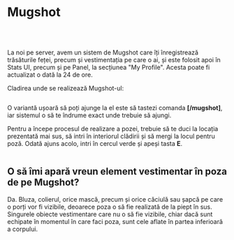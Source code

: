 <!-- Descriere mugshot --> 
<h1>Mugshot</h1><br><br> 
<p>La noi pe server, avem un sistem de Mugshot care îți înregistrează trăsăturile feței, precum și vestimentația pe care o ai, și este folosit apoi în Stats UI, precum și pe Panel, la secțiunea "My Profile". Acesta poate fi actualizat o dată la 24 de ore.</p>

Cladirea unde se realizează Mugshot-ul:

<div class="photo-container"> 
<img src="https://i.imgur.com/oIXi1KT.png" alt=""> 
</div>

O variantă ușoară să poți ajunge la el este să tastezi comanda **[/mugshot]**, iar sistemul o să te îndrume exact unde trebuie să ajungi.

Pentru a începe procesul de realizare a pozei, trebuie să te duci la locația prezentată mai sus, să intri în interiorul clădirii și să mergi la locul pentru poză. Odată ajuns acolo, intri în cercul verde și apeși tasta **E**.

<div class="photo-container"> 
<img src="https://i.imgur.com/siVM8sr.png" alt="">
</div>

## O să îmi apară vreun element vestimentar în poza de pe Mugshot?
Da. Bluza, colierul, orice mască, precum și orice căciulă sau șapcă pe care o porți vor fi vizibile, deoarece poza o să fie realizată de la piept în sus. Singurele obiecte vestimentare care nu o să fie vizibile, chiar dacă sunt echipate în momentul în care faci poza, sunt cele aflate în partea inferioară a corpului.

<div class="photo-container"> 
<img src="https://i.imgur.com/cDyYVXA.png" alt=""> 
</div>
